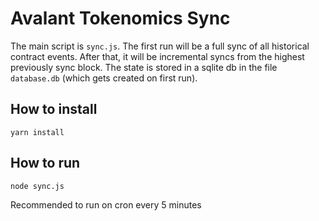 # Avalant Tokenomics Sync

The main script is `sync.js`. The first run will be a full sync of all historical contract events. After that, it will be incremental syncs from the highest previously sync block. The state is stored in a sqlite db in the file `database.db` (which gets created on first run).

## How to install
`yarn install`

## How to run
`node sync.js`

Recommended to run on cron every 5 minutes
